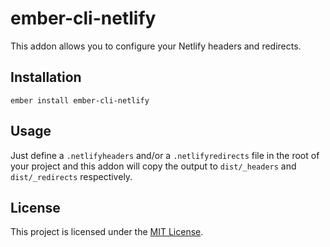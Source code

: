 ember-cli-netlify
==============================================================================

This addon allows you to configure your Netlify headers and redirects.

Installation
------------------------------------------------------------------------------

```
ember install ember-cli-netlify
```

Usage
------------------------------------------------------------------------------

Just define a `.netlifyheaders` and/or a `.netlifyredirects` file in the root of your project and this
addon will copy the output to `dist/_headers` and `dist/_redirects` respectively.

License
------------------------------------------------------------------------------

This project is licensed under the [MIT License](LICENSE.md).
